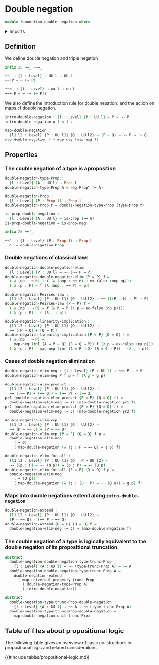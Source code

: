 # Double negation

```agda
module foundation.double-negation where
```

<details><summary>Imports</summary>

```agda
open import foundation.dependent-pair-types
open import foundation.negation
open import foundation.propositional-truncations
open import foundation.universe-levels

open import foundation-core.cartesian-product-types
open import foundation-core.coproduct-types
open import foundation-core.empty-types
open import foundation-core.function-types
open import foundation-core.propositions
```

</details>

## Definition

We define double negation and triple negation

```agda
infix 25 ¬¬_ ¬¬¬_

¬¬_ : {l : Level} → UU l → UU l
¬¬ P = ¬ (¬ P)

¬¬¬_ : {l : Level} → UU l → UU l
¬¬¬ P = ¬ (¬ (¬ P))
```

We also define the introduction rule for double negation, and the action on maps
of double negation.

```agda
intro-double-negation : {l : Level} {P : UU l} → P → ¬¬ P
intro-double-negation p f = f p

map-double-negation :
  {l1 l2 : Level} {P : UU l1} {Q : UU l2} → (P → Q) → ¬¬ P → ¬¬ Q
map-double-negation f = map-neg (map-neg f)
```

## Properties

### The double negation of a type is a proposition

```agda
double-negation-type-Prop :
  {l : Level} (A : UU l) → Prop l
double-negation-type-Prop A = neg-Prop' (¬ A)

double-negation-Prop :
  {l : Level} (P : Prop l) → Prop l
double-negation-Prop P = double-negation-type-Prop (type-Prop P)

is-prop-double-negation :
  {l : Level} {A : UU l} → is-prop (¬¬ A)
is-prop-double-negation = is-prop-neg

infix 25 ¬¬'_

¬¬'_ : {l : Level} (P : Prop l) → Prop l
¬¬'_ = double-negation-Prop
```

### Double negations of classical laws

```agda
double-negation-double-negation-elim :
  {l : Level} {P : UU l} → ¬¬ (¬¬ P → P)
double-negation-double-negation-elim {P = P} f =
  ( λ (np : ¬ P) → f (λ (nnp : ¬¬ P) → ex-falso (nnp np)))
  ( λ (p : P) → f (λ (nnp : ¬¬ P) → p))

double-negation-Peirces-law :
  {l1 l2 : Level} {P : UU l1} {Q : UU l2} → ¬¬ (((P → Q) → P) → P)
double-negation-Peirces-law {P = P} f =
  ( λ (np : ¬ P) → f (λ h → h (λ p → ex-falso (np p))))
  ( λ (p : P) → f (λ _ → p))

double-negation-linearity-implication :
  {l1 l2 : Level} {P : UU l1} {Q : UU l2} →
  ¬¬ ((P → Q) + (Q → P))
double-negation-linearity-implication {P = P} {Q = Q} f =
  ( λ (np : ¬ P) →
    map-neg (inl {A = P → Q} {B = Q → P}) f (λ p → ex-falso (np p)))
  ( λ (p : P) → map-neg (inr {A = P → Q} {B = Q → P}) f (λ _ → p))
```

### Cases of double negation elimination

```agda
double-negation-elim-neg : {l : Level} (P : UU l) → ¬¬¬ P → ¬ P
double-negation-elim-neg P f p = f (λ g → g p)

double-negation-elim-product :
  {l1 l2 : Level} {P : UU l1} {Q : UU l2} →
  ¬¬ ((¬¬ P) × (¬¬ Q)) → (¬¬ P) × (¬¬ Q)
pr1 (double-negation-elim-product {P = P} {Q = Q} f) =
  double-negation-elim-neg (¬ P) (map-double-negation pr1 f)
pr2 (double-negation-elim-product {P = P} {Q = Q} f) =
  double-negation-elim-neg (¬ Q) (map-double-negation pr2 f)

double-negation-elim-exp :
  {l1 l2 : Level} {P : UU l1} {Q : UU l2} →
  ¬¬ (P → ¬¬ Q) → (P → ¬¬ Q)
double-negation-elim-exp {P = P} {Q = Q} f p =
  double-negation-elim-neg
    ( ¬ Q)
    ( map-double-negation (λ (g : P → ¬¬ Q) → g p) f)

double-negation-elim-for-all :
  {l1 l2 : Level} {P : UU l1} {Q : P → UU l2} →
  ¬¬ ((p : P) → ¬¬ (Q p)) → (p : P) → ¬¬ (Q p)
double-negation-elim-for-all {P = P} {Q = Q} f p =
  double-negation-elim-neg
    ( ¬ (Q p))
    ( map-double-negation (λ (g : (u : P) → ¬¬ (Q u)) → g p) f)
```

### Maps into double negations extend along `intro-double-negation`

```agda
double-negation-extend :
  {l1 l2 : Level} {P : UU l1} {Q : UU l2} →
  (P → ¬¬ Q) → (¬¬ P → ¬¬ Q)
double-negation-extend {P = P} {Q = Q} f =
  double-negation-elim-neg (¬ Q) ∘ (map-double-negation f)
```

### The double negation of a type is logically equivalent to the double negation of its propositional truncation

```agda
abstract
  double-negation-double-negation-type-trunc-Prop :
    {l : Level} (A : UU l) → ¬¬ (type-trunc-Prop A) → ¬¬ A
  double-negation-double-negation-type-trunc-Prop A =
    double-negation-extend
      ( map-universal-property-trunc-Prop
        ( double-negation-type-Prop A)
        ( intro-double-negation))

abstract
  double-negation-type-trunc-Prop-double-negation :
    {l : Level} {A : UU l} → ¬¬ A → ¬¬ (type-trunc-Prop A)
  double-negation-type-trunc-Prop-double-negation =
    map-double-negation unit-trunc-Prop
```

## Table of files about propositional logic

The following table gives an overview of basic constructions in propositional
logic and related considerations.

{{#include tables/propositional-logic.md}}
